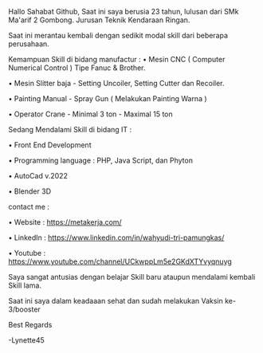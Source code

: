 Hallo Sahabat Github,
Saat ini saya berusia 23 tahun, lulusan dari SMk Ma'arif 2 Gombong. Jurusan Teknik Kendaraan Ringan.

Saat ini merantau kembali dengan sedikit modal skill dari beberapa perusahaan. 

Kemampuan Skill di bidang manufactur : 
 • Mesin CNC ( Computer Numerical Control ) Tipe Fanuc & Brother. 

 
 • Mesin Slitter baja - Setting Uncoiler, Setting Cutter dan Recoiler.

 
 • Painting Manual - Spray Gun ( Melakukan Painting Warna )

 
 • Operator Crane - Minimal 3 ton - Maximal 15 ton

 
Sedang Mendalami Skill di bidang IT :


 • Front End Development

 
 • Programming language : PHP, Java Script, dan Phyton

 
 • AutoCad v.2022

 
 • Blender 3D

 
contact me :


 • Website   : https://metakerja.com/

 
 • LinkedIn  : https://www.linkedin.com/in/wahyudi-tri-pamungkas/

 
 • Youtube   : https://www.youtube.com/channel/UCkwppLm5e2GKdXTYvyqnuyg

 
Saya sangat antusias dengan belajar Skill baru ataupun mendalami kembali Skill lama.



Saat ini saya dalam keadaaan sehat dan sudah melakukan Vaksin ke-3/booster



Best Regards 
 
 -Lynette45

<!--- lynette45/try-tosca is a ✨ special ✨ repository because its `README.md` --->
